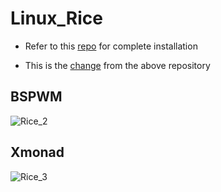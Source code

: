 # Linux_Rice

- Refer to this [repo](https://gitHub.com/miscellaneous-mice/My_Linux_config) for complete installation 

- This is the [change](https://github.com/miscellaneous-mice/My_Linux_config/tree/main#extras) from the above repository

## BSPWM

![Rice_2](https://github.com/miscellaneous-mice/Linux_Rice/assets/79500624/ce9f41fa-e112-464c-95b0-ee02386ab8c3)

## Xmonad

![Rice_3](https://github.com/miscellaneous-mice/Linux_Rice/assets/79500624/582fbcc4-cc91-45bd-8ee6-d800341525e9)
